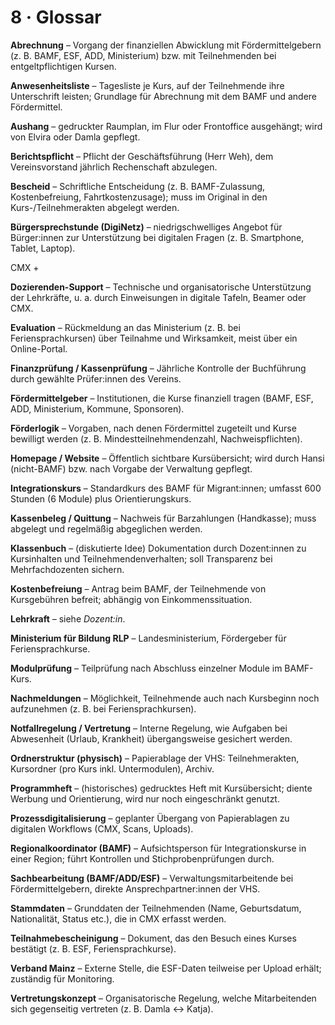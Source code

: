 # 8 · Glossar

**Abrechnung** – Vorgang der finanziellen Abwicklung mit Fördermittelgebern (z. B. BAMF, ESF, ADD, Ministerium) bzw. mit Teilnehmenden bei entgeltpflichtigen Kursen.

**Anwesenheitsliste** – Tagesliste je Kurs, auf der Teilnehmende ihre Unterschrift leisten; Grundlage für Abrechnung mit dem BAMF und andere Fördermittel.

**Aushang** – gedruckter Raumplan, im Flur oder Frontoffice ausgehängt; wird von Elvira oder Damla gepflegt.

**Berichtspflicht** – Pflicht der Geschäftsführung (Herr Weh), dem Vereinsvorstand jährlich Rechenschaft abzulegen.

**Bescheid** – Schriftliche Entscheidung (z. B. BAMF-Zulassung, Kostenbefreiung, Fahrtkostenzusage); muss im Original in den Kurs-/Teilnehmerakten abgelegt werden.

**Bürgersprechstunde (DigiNetz)** – niedrigschwelliges Angebot für Bürger:innen zur Unterstützung bei digitalen Fragen (z. B. Smartphone, Tablet, Laptop).

CMX +

**Dozierenden-Support** – Technische und organisatorische Unterstützung der Lehrkräfte, u. a. durch Einweisungen in digitale Tafeln, Beamer oder CMX.

**Evaluation** – Rückmeldung an das Ministerium (z. B. bei Feriensprachkursen) über Teilnahme und Wirksamkeit, meist über ein Online-Portal.

**Finanzprüfung / Kassenprüfung** – Jährliche Kontrolle der Buchführung durch gewählte Prüfer:innen des Vereins.

**Fördermittelgeber** – Institutionen, die Kurse finanziell tragen (BAMF, ESF, ADD, Ministerium, Kommune, Sponsoren).

**Förderlogik** – Vorgaben, nach denen Fördermittel zugeteilt und Kurse bewilligt werden (z. B. Mindestteilnehmendenzahl, Nachweispflichten).

**Homepage / Website** – Öffentlich sichtbare Kursübersicht; wird durch Hansi (nicht-BAMF) bzw. nach Vorgabe der Verwaltung gepflegt.

**Integrationskurs** – Standardkurs des BAMF für Migrant:innen; umfasst 600 Stunden (6 Module) plus Orientierungskurs.

**Kassenbeleg / Quittung** – Nachweis für Barzahlungen (Handkasse); muss abgelegt und regelmäßig abgeglichen werden.

**Klassenbuch** – (diskutierte Idee) Dokumentation durch Dozent:innen zu Kursinhalten und Teilnehmendenverhalten; soll Transparenz bei Mehrfachdozenten sichern.

**Kostenbefreiung** – Antrag beim BAMF, der Teilnehmende von Kursgebühren befreit; abhängig von Einkommenssituation.

**Lehrkraft** – siehe *Dozent:in*.

**Ministerium für Bildung RLP** – Landesministerium, Fördergeber für Feriensprachkurse.

**Modulprüfung** – Teilprüfung nach Abschluss einzelner Module im BAMF-Kurs.

**Nachmeldungen** – Möglichkeit, Teilnehmende auch nach Kursbeginn noch aufzunehmen (z. B. bei Feriensprachkursen).

**Notfallregelung / Vertretung** – Interne Regelung, wie Aufgaben bei Abwesenheit (Urlaub, Krankheit) übergangsweise gesichert werden.

**Ordnerstruktur (physisch)** – Papierablage der VHS: Teilnehmerakten, Kursordner (pro Kurs inkl. Untermodulen), Archiv.

**Programmheft** – (historisches) gedrucktes Heft mit Kursübersicht; diente Werbung und Orientierung, wird nur noch eingeschränkt genutzt.

**Prozessdigitalisierung** – geplanter Übergang von Papierablagen zu digitalen Workflows (CMX, Scans, Uploads).

**Regionalkoordinator (BAMF)** – Aufsichtsperson für Integrationskurse in einer Region; führt Kontrollen und Stichprobenprüfungen durch.

**Sachbearbeitung (BAMF/ADD/ESF)** – Verwaltungsmitarbeitende bei Fördermittelgebern, direkte Ansprechpartner:innen der VHS.

**Stammdaten** – Grunddaten der Teilnehmenden (Name, Geburtsdatum, Nationalität, Status etc.), die in CMX erfasst werden.

**Teilnahmebescheinigung** – Dokument, das den Besuch eines Kurses bestätigt (z. B. ESF, Feriensprachkurse).

**Verband Mainz** – Externe Stelle, die ESF-Daten teilweise per Upload erhält; zuständig für Monitoring.

**Vertretungskonzept** – Organisatorische Regelung, welche Mitarbeitenden sich gegenseitig vertreten (z. B. Damla ↔︎ Katja).
